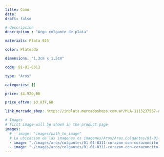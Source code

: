 ```yaml
---
title: Como
date: 
draft: false

# descripcion
description : "Argo colgante de plata"

materials: Plata 925

color: Plateado

dimensions: "1,3cm x 1,5cm"

code: 01-01-0311

type: "Aros"

categories: []

price: $4.520,00

price_eftvo: $3.837,60

link_mercado_shop: https://inplata.mercadoshops.com.ar/MLA-1113237567-aros-plata-925-colgantes-corazón-como-_JM

# Images
# first image will be shown in the product page
images:
  # - image: "images/path_to_image"
  # La ubicacion de las imagenes es imagenes/Aros/Aros.Colgantes/01-01-0311-como
  - image: "./images/aros/colgantes/01-01-0311-corazon-con-corazoncito-interior_a.JPG"
  - image: "./images/aros/colgantes/01-01-0311-corazon-con-corazoncito-interior_b.JPG"
---
```

